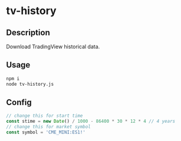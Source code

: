 # tv-history

## Description

Download TradingView historical data.

## Usage

```bash
npm i
node tv-history.js
```

## Config

```js
// change this for start time
const stime = new Date() / 1000 - 86400 * 30 * 12 * 4 // 4 years
// change this for market symbol
const symbol = 'CME_MINI:ES1!'
```